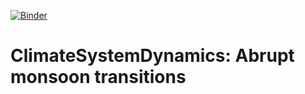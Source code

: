 [![Binder](https://mybinder.org/badge_logo.svg)](https://mybinder.org/v2/gh/shtryler/ClimateSystemDynamics/main/?labpath=Ex10_monsoon_transitions.ipynb)
# ClimateSystemDynamics: Abrupt monsoon transitions
